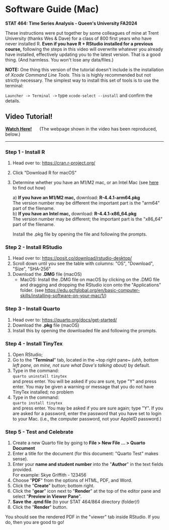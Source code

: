 # Software Guide (Mac)

**STAT 464: Time Series Analysis - Queen's University FA2024**

These instructions were put together by some colleagues of mine at Trent University (thanks Wes \& Dave) for a class of 800 first years who have never installed R. **Even if you have R + RStudio installed for a previous course,** following the steps in this video will overwrite whatever you already have installed, effectively updating you to the latest version. That is a good thing. (And harmless. You won't lose any data/files.) 

**NOTE:** One thing this version of the tutorial doesn't include is the installation of *Xcode Command Line Tools.* This is is highly recommended but not strictly necessary.
The simplest way to install this set of tools is to use the terminal: 

`Launcher -> Terminal ->` type `xcode-select --install` and confirm the details.

## Video Tutorial!
[**Watch Here!**](https://trentu.yuja.com/V/Video?v=1070951&node=5696126&a=177983973) 
$\quad$ (The webpage shown in the video has been reproduced, below.)

---

### Step 1 - Install R

1.  Head over to: <https://cran.r-project.org/>

2.  Click "Download R for macOS"

3.  Determine whether you have an M1/M2 mac, or an Intel Mac (see [here](https://docs.cse.lehigh.edu/determine-mac-architecture/) to find out how)

    a)  **If you have an M1/M2 mac,** download: **R-4.4.1-arm64.pkg**\
        The version number may be different the important part is the "arm64" part of the filename. \
    b)  **If you have an Intel mac,** download: **R-4.4.1-x86_64.pkg**\
        The version number may be different; the important part is the "x86_64" part of the filename.

    Install the .pkg file by opening the file and following the prompts.

### Step 2 - Install RStudio

1.  Head over to: <https://posit.co/download/rstudio-desktop/>
2.  Scroll down until you see the table with columns: "OS", "Download", "Size", "SHA-256"
3.  Download the **.DMG** file (macOS)
    -   MacOS: Install the .DMG file on macOS by clicking on the .DMG file and dragging and dropping the RStudio icon onto the "Applications" folder. (see <https://edu.gcfglobal.org/en/basic-computer-skills/installing-software-on-your-mac/1/>)

### Step 3 - Install Quarto

1.  Head over to: <https://quarto.org/docs/get-started/>
2.  Download the **.pkg** file (macOS) 
3.  Install this by opening the downloaded file and following the prompts.

### Step 4 - Install TinyTex
1.  Open RStudio;
2.  Go to the "**Terminal**" tab, located in the ~top right pane~ *(uhh, bottom left pane, on mine, not sure what Dave's talking about)* by default.
3.  Type in the command:\
`quarto uninstall tinytex`\
and press enter. You will be asked if you are sure, type "Y" and press enter. You may be given a warning or message that you do not have TinyTex installed; no problem
4. Type in the command:\
`quarto install tinytex`\
and press enter. You may be asked if you are sure again; type "Y". If you are asked for a password, enter the password that you have set to login to your Mac. (i.e., the computer password, not your AppleID password.)

### Step 5 - Test and Celebrate
1. Create a new Quarto file by going to **File > New File ... > Quarto Document**
2. Enter a title for the document (for this document: "Quarto Test" makes sense).
3. Enter your **name and student number** into the "**Author**" in the text fields provided.\
For example: Skye Griffith - 123456
4. Choose "**PDF**" from the options of HTML, PDF, and Word.
5. Click the "**Create**" button; bottom right.
6. Click the "**gear**" icon next to "**Render**" at the top of the editor pane and select "**Preview in Viewer Pane**".
7. **Save the .qmd file** (to your STAT 464/864 directory (folder)!)
8. Click the "**Render**" button.

You should see the rendered PDF in the "viewer" tab inside RStudio. If you do, then you are good to go!
